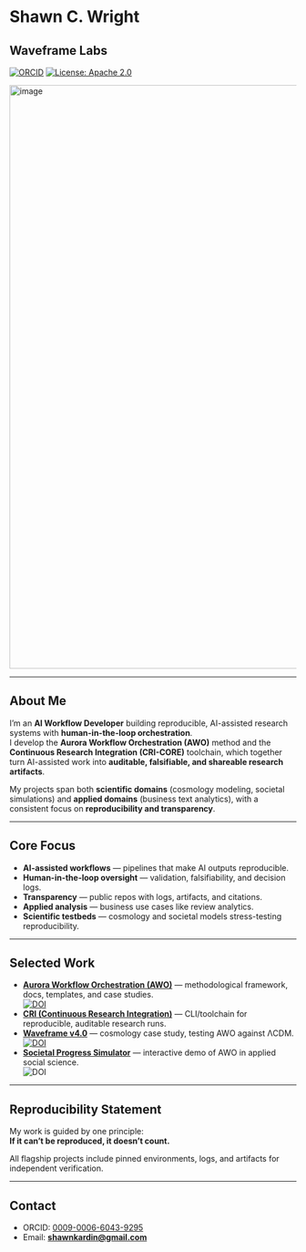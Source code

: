 # Shawn C. Wright
## Waveframe Labs

[![ORCID](https://img.shields.io/badge/ORCID-0009--0006--6043--9295-brightgreen.svg)](https://orcid.org/0009-0006-6043-9295)
[![License: Apache 2.0](https://img.shields.io/badge/License-Apache%202.0-blue.svg)](LICENSE)

<img width="1024" height="1024" alt="image" src="https://github.com/user-attachments/assets/179ebcb9-32b0-40d9-a430-c95595ba038c" />


---

## About Me

I’m an **AI Workflow Developer** building reproducible, AI-assisted research systems with **human-in-the-loop orchestration**.  
I develop the **Aurora Workflow Orchestration (AWO)** method and the **Continuous Research Integration (CRI-CORE)** toolchain, which together turn AI-assisted work into **auditable, falsifiable, and shareable research artifacts**.  

My projects span both **scientific domains** (cosmology modeling, societal simulations) and **applied domains** (business text analytics), with a consistent focus on **reproducibility and transparency**.

---

## Core Focus

- **AI-assisted workflows** — pipelines that make AI outputs reproducible.  
- **Human-in-the-loop oversight** — validation, falsifiability, and decision logs.  
- **Transparency** — public repos with logs, artifacts, and citations.  
- **Applied analysis** — business use cases like review analytics.  
- **Scientific testbeds** — cosmology and societal models stress-testing reproducibility.  

---

## Selected Work

- [**Aurora Workflow Orchestration (AWO)**](https://github.com/Wright-Shawn/Aurora-Workflow-Orchestration) — methodological framework, docs, templates, and case studies.  
[![DOI](https://zenodo.org/badge/DOI/10.5281/zenodo.17041921.svg)](https://doi.org/10.5281/zenodo.17041921)
- [**CRI (Continuous Research Integration)**](https://github.com/Wright-Shawn/cri-core) — CLI/toolchain for reproducible, auditable research runs.  
- [**Waveframe v4.0**](https://github.com/Wright-Shawn/Waveframe-v4.0) — cosmology case study, testing AWO against ΛCDM.  
[![DOI ](https://zenodo.org/badge/DOI/10.5281/zenodo.17041850.svg)](https://doi.org/10.5281/zenodo.17041850)
- [**Societal Progress Simulator**](https://github.com/Wright-Shawn/Societal-Progress-Simulator.git) — interactive demo of AWO in applied social science.   
![DOI](https://zenodo.org/badge/DOI/10.5281/zenodo.17258420.svg)

---

## Reproducibility Statement

My work is guided by one principle:  
**If it can’t be reproduced, it doesn’t count.**  

All flagship projects include pinned environments, logs, and artifacts for independent verification.

---

## Contact

- ORCID: [0009-0006-6043-9295](https://orcid.org/0009-0006-6043-9295)  
- Email: **shawnkardin@gmail.com**
